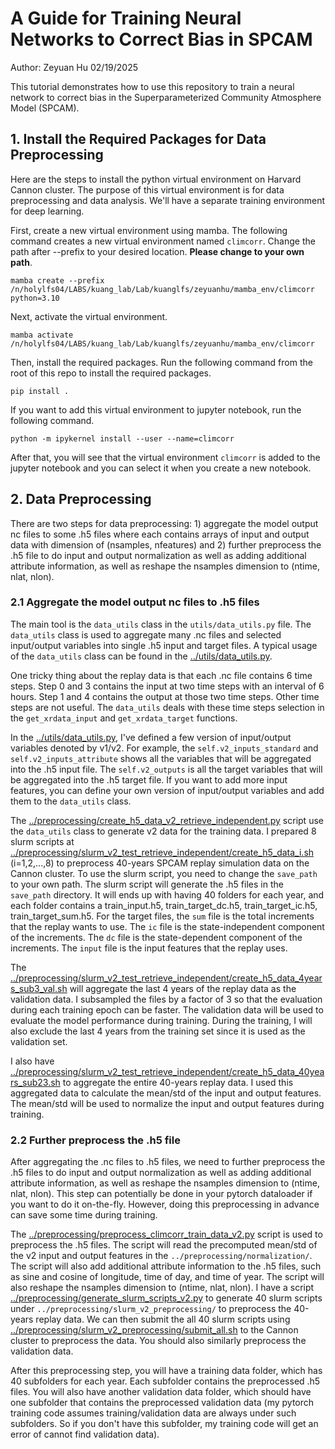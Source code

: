 # A Guide for Training Neural Networks to Correct Bias in SPCAM

Author: Zeyuan Hu
02/19/2025

This tutorial demonstrates how to use this repository to train a neural network to correct bias in the Superparameterized Community Atmosphere Model (SPCAM).

## 1. Install the Required Packages for Data Preprocessing

Here are the steps to install the python virtual environment on Harvard Cannon cluster. The purpose of this virtual environment is for data preprocessing and data analysis. We'll have a separate training environment for deep learning.

First, create a new virtual environment using mamba. The following command creates a new virtual environment named `climcorr`. Change the path after --prefix to your desired location. **Please change to your own path**.
```
mamba create --prefix /n/holylfs04/LABS/kuang_lab/Lab/kuanglfs/zeyuanhu/mamba_env/climcorr python=3.10
```

Next, activate the virtual environment.
```
mamba activate /n/holylfs04/LABS/kuang_lab/Lab/kuanglfs/zeyuanhu/mamba_env/climcorr
```

Then, install the required packages. Run the following command from the root of this repo to install the required packages.

```
pip install .
```

If you want to add this virtual environment to jupyter notebook, run the following command.
```
python -m ipykernel install --user --name=climcorr
```
After that, you will see that the virtual environment `climcorr` is added to the jupyter notebook and you can select it when you create a new notebook.


## 2. Data Preprocessing

There are two steps for data preprocessing: 1) aggregate the model output nc files to some .h5 files where each contains arrays of input and output data with dimension of (nsamples, nfeatures) and 2) further preprocess the .h5 file to do input and output normalization as well as adding additional attribute information, as well as reshape the nsamples dimension to (ntime, nlat, nlon).

### 2.1 Aggregate the model output nc files to .h5 files

The main tool is the `data_utils` class in the ```utils/data_utils.py``` file. The `data_utils` class is used to aggregate many .nc files and selected input/output variables into single .h5 input and target files. A typical usage of the `data_utils` class can be found in the [../utils/data_utils.py](../utils/data_utils.py).

One tricky thing about the replay data is that each .nc file contains 6 time steps. Step 0 and 3 contains the input at two time steps with an interval of 6 hours. Step 1 and 4 contains the output at those two time steps. Other time steps are not useful. The `data_utils` deals with these time steps selection in the `get_xrdata_input` and `get_xrdata_target` functions.

In the [../utils/data_utils.py](../utils/data_utils.py), I've defined a few version of input/output variables denoted by v1/v2. For example, the `self.v2_inputs_standard` and `self.v2_inputs_attribute` shows all the variables that will be aggregated into the .h5 input file. The `self.v2_outputs` is all the target variables that will be aggregated into the .h5 target file. If you want to add more input features, you can define your own version of input/output variables and add them to the `data_utils` class.

The [../preprocessing/create_h5_data_v2_retrieve_independent.py](../preprocessing/create_h5_data_v2_retrieve_independent.py) script use the `data_utils` class to generate v2 data for the training data. I prepared 8 slurm scripts at [../preprocessing/slurm_v2_test_retrieve_independent/create_h5_data_i.sh](../preprocessing/slurm_v2_test_retrieve_independent/create_h5_data_1.sh) (i=1,2,...,8) to preprocess 40-years SPCAM replay simulation data on the Cannon cluster. To use the slurm script, you need to change the `save_path` to your own path. The slurm script will generate the .h5 files in the `save_path` directory. It will ends up with having 40 folders for each year, and each folder contains a train_input.h5, train_target_dc.h5, train_target_ic.h5, train_target_sum.h5. For the target files, the `sum` file is the total increments that the replay wants to use. The `ic` file is the state-independent component of the increments. The `dc` file is the state-dependent component of the increments. The `input` file is the input features that the replay uses.

The [../preprocessing/slurm_v2_test_retrieve_independent/create_h5_data_4years_sub3_val.sh](../preprocessing/slurm_v2_test_retrieve_independent/create_h5_data_4years_sub3_val.sh) will aggregate the last 4 years of the replay data as the validation data. I subsampled the files by a factor of 3 so that the evaluation during each training epoch can be faster. The validation data will be used to evaluate the model performance during training. During the training, I will also exclude the last 4 years from the training set since it is used as the validation set.

I also have [../preprocessing/slurm_v2_test_retrieve_independent/create_h5_data_40years_sub23.sh](../preprocessing/slurm_v2_test_retrieve_independent/create_h5_data_40years_sub23.sh) to aggregate the entire 40-years replay data. I used this aggregated data to calculate the mean/std of the input and output features. The mean/std will be used to normalize the input and output features during training.

### 2.2 Further preprocess the .h5 file

After aggregating the .nc files to .h5 files, we need to further preprocess the .h5 files to do input and output normalization as well as adding additional attribute information, as well as reshape the nsamples dimension to (ntime, nlat, nlon). This step can potentially be done in your pytorch dataloader if you want to do it on-the-fly. However, doing this preprocessing in advance can save some time during training. 

The [../preprocessing/preprocess_climcorr_train_data_v2.py](../preprocessing/preprocess_v2.py) script is used to preprocess the .h5 files. The script will read the precomputed mean/std of the v2 input and output features in the `../preprocessing/normalization/`.  The script will also add additional attribute information to the .h5 files, such as sine and cosine of longitude, time of day, and time of year. The script will also reshape the nsamples dimension to (ntime, nlat, nlon). I have a script [../preprocessing/generate_slurm_scripts_v2.py](../preprocessing/generate_slurm_scripts_v2.py) to generate 40 slurm scripts under `../preprocessing/slurm_v2_preprocessing/` to preprocess the 40-years replay data. We can then submit the all 40 slurm scripts using [../preprocessing/slurm_v2_preprocessing/submit_all.sh](../preprocessing/slurm_v2_preprocessing/submit_all.sh) to the Cannon cluster to preprocess the data. You should also similarly preprocess the validation data.

After this preprocessing step, you will have a training data folder, which has 40 subfolders for each year. Each subfolder contains the preprocessed .h5 files. You will also have another validation data folder, which should have one subfolder that contains the preprocessed validation data (my pytorch training code assumes training/validation data are always under such subfolders. So if you don't have this subfolder, my training code will get an error of cannot find validation data).